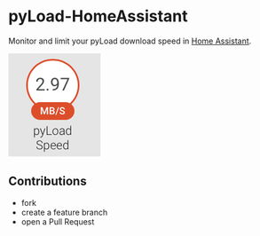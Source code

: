 # pyLoad-HomeAssistant

Monitor and limit your pyLoad download speed in [Home Assistant](http://home-assistant.io).

<img src="https://github.com/iMarkus/pyLoad-HomeAssistant/blob/master/media/pyLoadSpeedSensor.png">

## Contributions

* fork
* create a feature branch
* open a Pull Request
